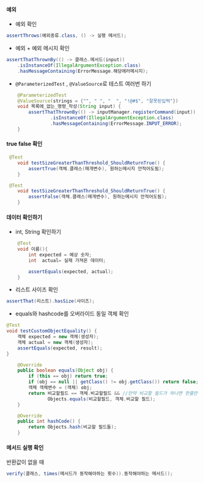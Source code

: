 #### 예외
- 예외 확인
```java
assertThrows(예외종류.class, () -> 실행 메서드);
```

- 예외 + 예외 메시지 확인
```java
assertThatThrownBy(() -> 클래스.메서드(input))
	.isInstanceOf(IllegalArgumentException.class)
	.hasMessageContaining(ErrorMessage.해당에러메시지);
```

- `@ParameterizedTest` , `@ValueSource`로 테스트 여러번 하기
```java
    @ParameterizedTest
    @ValueSource(strings = {"", " ", "  ", "!@#$", "잘못된입력"})
    void 목록에_없는_명령_작성(String input) {
        assertThatThrownBy(() -> inputManager.registerCommand(input))
                .isInstanceOf(IllegalArgumentException.class)
                .hasMessageContaining(ErrorMessage.INPUT_ERROR);
    }
```

#### true false 확인
```java
 @Test
    void testSizeGreaterThanThreshold_ShouldReturnTrue() {
        assertTrue(객체.클래스(매개변수), 원하는메시지 안적어도됨);
    }
```

```java
 @Test
    void testSizeGreaterThanThreshold_ShouldReturnTrue() {
        assertFalse(객체.클래스(매개변수), 원하는메시지 안적어도됨);
    }
```

#### 데이터 확인하기
- int, String 확인하기 
```java
    @Test
    void 이름(){
        int expected = 예상 숫자;
        int  actual= 실제 가져온 데이터;

        assertEquals(expected, actual);
    }
```
- 리스트 사이즈 확인
```java
assertThat(리스트).hasSize(사이즈);
```

- equals와 hashcode를 오버라이드 동일 객체 확인
```java
@Test
void testCustomObjectEquality() {
    객체 expected = new 객체(생성자);
    객체 actual = new 객체(생성자);
    assertEquals(expected, result);
}
```
```java
    @Override
    public boolean equals(Object obj) {
        if (this == obj) return true;
        if (obj == null || getClass() != obj.getClass()) return false;
        객체 객체변수 = (객체) obj;
        return 비교할필드 == 객체.비교할필드 && //만약 비교할 필드가 하나면 한줄만
               Objects.equals(비교할필드, 객체.비교할 필드);
    }

    @Override
    public int hashCode() {
        return Objects.hash(비교할 필드들);
    }

```

#### 메서드 실행 확인
반환값이 없을 때
```java
verify(클래스, times(메서드가 동작해야하는 횟수)).동작해야하는 메서드();
```